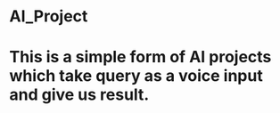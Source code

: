 # AI_Project
# This is a simple form of AI projects which take query as a voice input and give us result.

